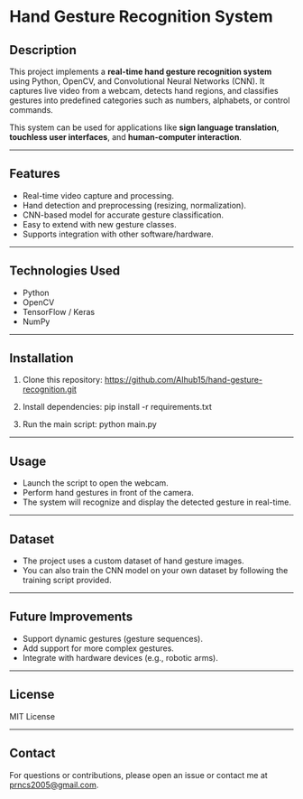 # Hand Gesture Recognition System

## Description
This project implements a **real-time hand gesture recognition system** using Python, OpenCV, and Convolutional Neural Networks (CNN). It captures live video from a webcam, detects hand regions, and classifies gestures into predefined categories such as numbers, alphabets, or control commands.

This system can be used for applications like **sign language translation**, **touchless user interfaces**, and **human-computer interaction**.

---

## Features
- Real-time video capture and processing.
- Hand detection and preprocessing (resizing, normalization).
- CNN-based model for accurate gesture classification.
- Easy to extend with new gesture classes.
- Supports integration with other software/hardware.

---

## Technologies Used
- Python
- OpenCV
- TensorFlow / Keras
- NumPy

---

## Installation
1. Clone this repository:
https://github.com/AIhub15/hand-gesture-recognition.git


2. Install dependencies:
pip install -r requirements.txt

3. Run the main script:
python main.py


---

## Usage
- Launch the script to open the webcam.
- Perform hand gestures in front of the camera.
- The system will recognize and display the detected gesture in real-time.

---

## Dataset
- The project uses a custom dataset of hand gesture images.
- You can also train the CNN model on your own dataset by following the training script provided.

---

## Future Improvements
- Support dynamic gestures (gesture sequences).
- Add support for more complex gestures.
- Integrate with hardware devices (e.g., robotic arms).

---

## License
MIT License

---

## Contact
For questions or contributions, please open an issue or contact me at prncs2005@gmail.com.
